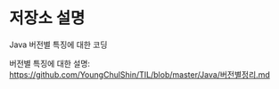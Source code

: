 # 저장소 설명
Java 버전별 특징에 대한 코딩

버전별 특징에 대한 설명:
https://github.com/YoungChulShin/TIL/blob/master/Java/버전별정리.md